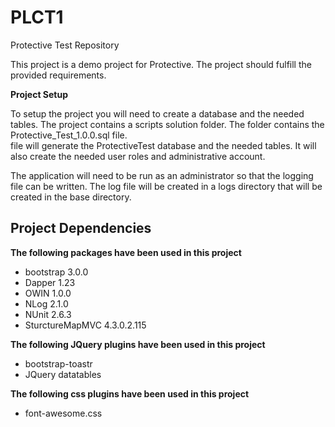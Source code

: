 PLCT1
=====

Protective Test Repository

This project is a demo project for Protective.  The project should fulfill the provided requirements.

**Project Setup**

To setup the project you will need to create a database and the needed tables.  The project contains a scripts solution folder.  The folder contains the Protective_Test_1.0.0.sql file.  
 file will generate the ProtectiveTest database and the needed tables.  It will also create the needed user roles and administrative account.

 The application will need to be run as an administrator so that the logging file can be written.  The log file will be created in a logs directory that will be created in the base directory.

Project Dependencies
--------------

**The following packages have been used in this project**

- bootstrap 3.0.0
- Dapper 1.23
- OWIN 1.0.0
- NLog 2.1.0
- NUnit 2.6.3
- SturctureMapMVC 4.3.0.2.115

**The following JQuery plugins have been used in this project**

- bootstrap-toastr
- JQuery datatables

**The following css plugins have been used in this project**

- font-awesome.css